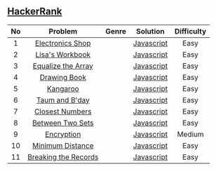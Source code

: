 ## [HackerRank](https://www.hackerrank.com/dashboard)

| No | Problem        | Genre | Solution | Difficulty |
|:--:|:--------------:|:-----:|:--------:|:----------:|
| 1 | [Electronics Shop](https://www.hackerrank.com/challenges/electronics-shop/problem) || [Javascript](Solutions/electronics_shop.js) | Easy |
| 2 | [Lisa's Workbook](https://www.hackerrank.com/challenges/lisa-workbook/problem) || [Javascript](Solutions/lisa_workbook.js) | Easy |
| 3 | [Equalize the Array](https://www.hackerrank.com/challenges/equality-in-a-array/problem) || [Javascript](Solutions/equality_in_an_array.js) | Easy |
| 4 | [Drawing Book](https://www.hackerrank.com/challenges/drawing-book/problem) || [Javascript](Solutions/drawing_book.js) | Easy |
| 5 | [Kangaroo](https://www.hackerrank.com/challenges/kangaroo/problem) || [Javascript](Solutions/kangaroo.js) | Easy |
| 6 | [Taum and B'day](https://www.hackerrank.com/challenges/taum-and-bday/problem) || [Javascript](Solutions/taum_and_bday.js) | Easy |
| 7 | [Closest Numbers](https://www.hackerrank.com/challenges/closest-numbers/problem) || [Javascript](Solutions/closest_numbers.js) | Easy |
| 8 | [Between Two Sets](https://www.hackerrank.com/challenges/between-two-sets/problem) || [Javascript](Solutions/between_two_sets.js) | Easy |
| 9 | [Encryption](https://www.hackerrank.com/challenges/encryption/problem) || [Javascript](Solutions/encryption.js) | Medium |
| 10 | [Minimum Distance](https://www.hackerrank.com/challenges/minimum-distances/problem) || [Javascript](Solutions/minimum_distances.js) | Easy |
| 11 | [Breaking the Records](https://www.hackerrank.com/challenges/breaking-best-and-worst-records/problem) || [Javascript](Solutions/breaking_best_and_worst_records.js) | Easy |
